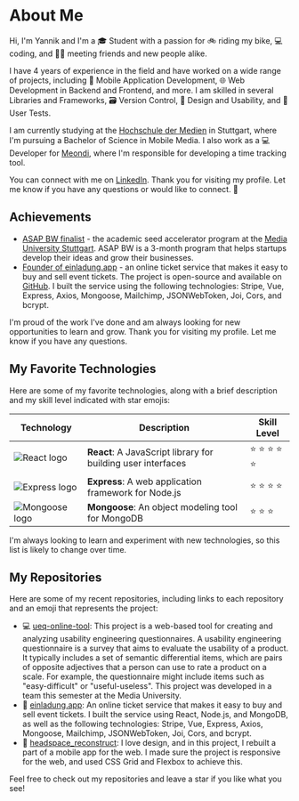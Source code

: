 # About Me

Hi, I'm Yannik and I'm a 🎓 Student with a passion for 🚲 riding my bike, 💻 coding, and 🙋‍♂️ meeting friends and new people alike.

I have 4 years of experience in the field and have worked on a wide range of projects, including 📱 Mobile Application Development, 🌐 Web Development in Backend and Frontend, and more. I am skilled in several Libraries and Frameworks, 🗃 Version Control, 🎨 Design and Usability, and 🧑 User Tests.

I am currently studying at the [Hochschule der Medien](https://www.hdm-stuttgart.de) in Stuttgart, where I'm pursuing a Bachelor of Science in Mobile Media. I also work as a 💻 Developer for [Meondi](https://meondi.com), where I'm responsible for developing a time tracking tool.

You can connect with me on [LinkedIn](https://www.linkedin.com/in/[your-profile-url]). Thank you for visiting my profile. Let me know if you have any questions or would like to connect. 🙏

## Achievements

- [ASAP BW finalist](https://asapbw.gruendermotor.io/) - the academic seed accelerator program at the [Media University Stuttgart](https://www.hdm-stuttgart.de/). ASAP BW is a 3-month program that helps startups develop their ideas and grow their businesses.
- [Founder of einladung.app](https://einladung.app) - an online ticket service that makes it easy to buy and sell event tickets. The project is open-source and available on [GitHub](https://github.com/Yannik195/einladung.app). I built the service using the following technologies: Stripe, Vue, Express, Axios, Mongoose, Mailchimp, JSONWebToken, Joi, Cors, and bcrypt.

I'm proud of the work I've done and am always looking for new opportunities to learn and grow. Thank you for visiting my profile. Let me know if you have any questions.



## My Favorite Technologies

Here are some of my favorite technologies, along with a brief description and my skill level indicated with star emojis:

| Technology | Description | Skill Level |
| --- | --- | --- |
| ![React logo](logo-react.png) | **React**: A JavaScript library for building user interfaces | :star: :star: :star: :star: :star: |
| ![Express logo](logo-express.png) | **Express**: A web application framework for Node.js | :star: :star: :star: :star: |
| ![Mongoose logo](logo-mongoose.png) | **Mongoose**: An object modeling tool for MongoDB | :star: :star: :star: |

I'm always looking to learn and experiment with new technologies, so this list is likely to change over time.


## My Repositories

Here are some of my recent repositories, including links to each repository and an emoji that represents the project:

- :computer: [ueq-online-tool](https://github.com/Yannik195/ueq-online-tool): This project is a web-based tool for creating and analyzing usability engineering questionnaires. A usability engineering questionnaire is a survey that aims to evaluate the usability of a product. It typically includes a set of semantic differential items, which are pairs of opposite adjectives that a person can use to rate a product on a scale. For example, the questionnaire might include items such as "easy-difficult" or "useful-useless". This project was developed in a team this semester at the Media University.
- :ticket: [einladung.app](https://github.com/Yannik195/einladung.app): An online ticket service that makes it easy to buy and sell event tickets. I built the service using React, Node.js, and MongoDB, as well as the following technologies: Stripe, Vue, Express, Axios, Mongoose, Mailchimp, JSONWebToken, Joi, Cors, and bcrypt.
- :lotus_position: [headspace_reconstruct](https://github.com/Yannik195/headspace_reconstruct): I love design, and in this project, I rebuilt a part of a mobile app for the web. I made sure the project is responsive for the web, and used CSS Grid and Flexbox to achieve this.

Feel free to check out my repositories and leave a star if you like what you see!
